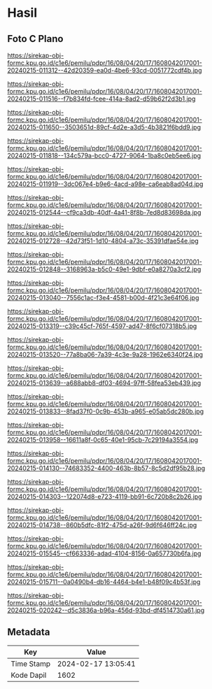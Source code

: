 # Hasil

## Foto C Plano

https://sirekap-obj-formc.kpu.go.id/c1e6/pemilu/pdpr/16/08/04/20/17/1608042017001-20240215-011312--42d20359-ea0d-4be6-93cd-0051772cdf4b.jpg

https://sirekap-obj-formc.kpu.go.id/c1e6/pemilu/pdpr/16/08/04/20/17/1608042017001-20240215-011516--f7b834fd-fcee-414a-8ad2-d59b62f2d3b1.jpg

https://sirekap-obj-formc.kpu.go.id/c1e6/pemilu/pdpr/16/08/04/20/17/1608042017001-20240215-011650--3503651d-89cf-4d2e-a3d5-4b3821f6bdd9.jpg

https://sirekap-obj-formc.kpu.go.id/c1e6/pemilu/pdpr/16/08/04/20/17/1608042017001-20240215-011818--134c579a-bcc0-4727-9064-1ba8c0eb5ee6.jpg

https://sirekap-obj-formc.kpu.go.id/c1e6/pemilu/pdpr/16/08/04/20/17/1608042017001-20240215-011919--3dc067e4-b9e6-4acd-a98e-ca6eab8ad04d.jpg

https://sirekap-obj-formc.kpu.go.id/c1e6/pemilu/pdpr/16/08/04/20/17/1608042017001-20240215-012544--cf9ca3db-40df-4a41-8f8b-7ed8d83698da.jpg

https://sirekap-obj-formc.kpu.go.id/c1e6/pemilu/pdpr/16/08/04/20/17/1608042017001-20240215-012728--42d73f51-1d10-4804-a73c-35391dfae54e.jpg

https://sirekap-obj-formc.kpu.go.id/c1e6/pemilu/pdpr/16/08/04/20/17/1608042017001-20240215-012848--3168963a-b5c0-49e1-9dbf-e0a8270a3cf2.jpg

https://sirekap-obj-formc.kpu.go.id/c1e6/pemilu/pdpr/16/08/04/20/17/1608042017001-20240215-013040--7556c1ac-f3e4-4581-b00d-4f21c3e64f06.jpg

https://sirekap-obj-formc.kpu.go.id/c1e6/pemilu/pdpr/16/08/04/20/17/1608042017001-20240215-013319--c39c45cf-765f-4597-ad47-8f6cf07318b5.jpg

https://sirekap-obj-formc.kpu.go.id/c1e6/pemilu/pdpr/16/08/04/20/17/1608042017001-20240215-013520--77a8ba06-7a39-4c3e-9a28-1962e6340f24.jpg

https://sirekap-obj-formc.kpu.go.id/c1e6/pemilu/pdpr/16/08/04/20/17/1608042017001-20240215-013639--a688abb8-df03-4694-97ff-58fea53eb439.jpg

https://sirekap-obj-formc.kpu.go.id/c1e6/pemilu/pdpr/16/08/04/20/17/1608042017001-20240215-013833--8fad37f0-0c9b-453b-a965-e05ab5dc280b.jpg

https://sirekap-obj-formc.kpu.go.id/c1e6/pemilu/pdpr/16/08/04/20/17/1608042017001-20240215-013958--16611a8f-0c65-40e1-95cb-7c29194a3554.jpg

https://sirekap-obj-formc.kpu.go.id/c1e6/pemilu/pdpr/16/08/04/20/17/1608042017001-20240215-014130--74683352-4400-463b-8b57-8c5d2df95b28.jpg

https://sirekap-obj-formc.kpu.go.id/c1e6/pemilu/pdpr/16/08/04/20/17/1608042017001-20240215-014303--122074d8-e723-4119-bb91-6c720b8c2b26.jpg

https://sirekap-obj-formc.kpu.go.id/c1e6/pemilu/pdpr/16/08/04/20/17/1608042017001-20240215-014738--860b5dfc-81f2-475d-a26f-9d6f646ff24c.jpg

https://sirekap-obj-formc.kpu.go.id/c1e6/pemilu/pdpr/16/08/04/20/17/1608042017001-20240215-015545--cf663336-adad-4104-8156-0a657730b6fa.jpg

https://sirekap-obj-formc.kpu.go.id/c1e6/pemilu/pdpr/16/08/04/20/17/1608042017001-20240215-015711--0a0490b4-db16-4464-b4e1-b48f09c4b53f.jpg

https://sirekap-obj-formc.kpu.go.id/c1e6/pemilu/pdpr/16/08/04/20/17/1608042017001-20240215-020242--d5c3836a-b96a-456d-93bd-df4514730a61.jpg


## Metadata

| Key        | Value               |
| ---------- | ------------------- |
| Time Stamp | 2024-02-17 13:05:41 |
| Kode Dapil | 1602                |



